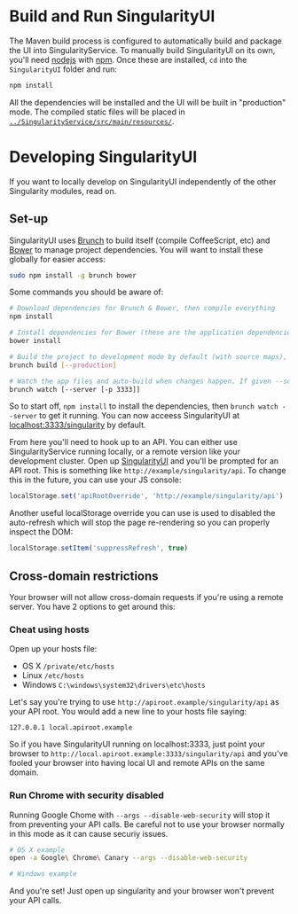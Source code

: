 # Build and Run SingularityUI

The Maven build process is configured to automatically build and package the UI into SingularityService. To manually build SingularityUI on its own, you'll need [nodejs](http://nodejs.org/) with [npm](https://www.npmjs.org/). Once these are installed, `cd` into the `SingularityUI` folder and run:

```bash
npm install
```

All the dependencies will be installed and the UI will be built in "production" mode. The compiled static files will be placed in [`../SingularityService/src/main/resources/`](../SingularityService/src/main/resources/).

# Developing SingularityUI

If you want to locally develop on SingularityUI independently of the other Singularity modules, read on.

## Set-up

SingularityUI uses [Brunch](http://brunch.io) to build itself (compile CoffeeScript, etc) and [Bower](http://bower.io) to manage project dependencies. You will want to install these globally for easier access:

```bash
sudo npm install -g brunch bower
```

Some commands you should be aware of:

```bash
# Download dependencies for Brunch & Bower, then compile everything
npm install

# Install dependencies for Bower (these are the application dependencies, e.g. Backbone & jQuery, not things like CoffeeScript)
bower install

# Build the project to development mode by default (with source maps), or minified mode if given --production
brunch build [--production]

# Watch the app files and auto-build when changes happen. If given --server it hosts an HTTP server for you, and -p can be used to specify a port for said server.
brunch watch [--server [-p 3333]]
```

So to start off, `npm install` to install the dependencies, then `brunch watch --server` to get it running. You can now acceess SingularityUI at [localhost:3333/singularity](http://localhost:3333/singularity) by default.

From here you'll need to hook up to an API. You can either use SingularityService running locally, or a remote version like your development cluster. Open up [SingularityUI](http://localhost:3333/singularity) and you'll be prompted for an API root. This is something like `http://example/singularity/api`. To change this in the future, you can use your JS console:

```javascript
localStorage.set('apiRootOverride', 'http://example/singularity/api')
```

Another useful localStorage override you can use is used to disabled the auto-refresh which will stop the page re-rendering so you can properly inspect the DOM:

```javascript
localStorage.setItem('suppressRefresh', true)
```

## Cross-domain restrictions

Your browser will not allow cross-domain requests if you're using a remote server. You have 2 options to get around this:

### Cheat using hosts

Open up your hosts file:

* OS X `/private/etc/hosts`
* Linux `/etc/hosts`
* Windows `C:\windows\system32\drivers\etc\hosts`

Let's say you're trying to use `http://apiroot.example/singularity/api` as your API root. You would add a new line to your hosts file saying:

```
127.0.0.1 local.apiroot.example
```

So if you have SingularityUI running on localhost:3333, just point your browser to `http://local.apiroot.example:3333/singularity/api` and you've fooled your browser into having local UI and remote APIs on the same domain.

### Run Chrome with security disabled

Running Google Chome with `--args --disable-web-security` will stop it from preventing your API calls. Be careful not to use your browser normally in this mode as it can cause securiy issues.

```bash
# OS X example
open -a Google\ Chrome\ Canary --args --disable-web-security

# Windows example
```

And you're set! Just open up singularity and your browser won't prevent your API calls.
